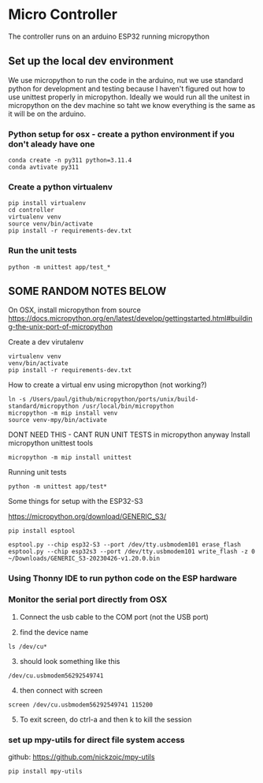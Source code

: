 # Micro Controller

The controller runs on an arduino ESP32 running micropython

## Set up the local dev environment
We use micropython to run the code in the arduino, nut we use standard python for development and testing because I haven't figured out how to use unittest properly in micropython.  Ideally we would run all the unitest in micropython on the dev machine so taht we know everything is the same as it will be on the arduino. 

### Python setup for osx - create a python environment if you don't aleady have one
```
conda create -n py311 python=3.11.4 
conda avtivate py311
```

### Create a python virtualenv
```console
pip install virtualenv
cd controller
virtualenv venv
source venv/bin/activate
pip install -r requirements-dev.txt 
```

### Run the unit tests
```console
python -m unittest app/test_*
```




## SOME RANDOM NOTES BELOW

On OSX, install micropython from source
https://docs.micropython.org/en/latest/develop/gettingstarted.html#building-the-unix-port-of-micropython

Create a dev virutalenv
```
virtualenv venv
venv/bin/activate
pip install -r requirements-dev.txt 
```

How to create a virtual env using micropython (not working?)
```
ln -s /Users/paul/github/micropython/ports/unix/build-standard/micropython /usr/local/bin/micropython
micropython -m mip install venv
source venv-mpy/bin/activate 
```

DONT NEED THIS - CANT RUN UNIT TESTS in micropython anyway
Install micropython unittest tools
```
micropython -m mip install unittest
```

Running unit tests 
```
python -m unittest app/test*
```

Some things for setup with the ESP32-S3

https://micropython.org/download/GENERIC_S3/

```
pip install esptool

esptool.py --chip esp32-S3 --port /dev/tty.usbmodem101 erase_flash
esptool.py --chip esp32s3 --port /dev/tty.usbmodem101 write_flash -z 0 ~/Downloads/GENERIC_S3-20230426-v1.20.0.bin 
```

### Using Thonny IDE to run python code on the ESP hardware

### Monitor the serial port directly from OSX

1. Connect the usb cable to the COM port (not the USB port)

2. find the device name
```
ls /dev/cu*
```
3. should look something like this
```
/dev/cu.usbmodem56292549741
```
4. then connect with screen
```
screen /dev/cu.usbmodem56292549741 115200
```
5. To exit screen, do ctrl-a and then k to kill the session


### set up mpy-utils for direct file system access
github: https://github.com/nickzoic/mpy-utils
```
pip install mpy-utils
```



